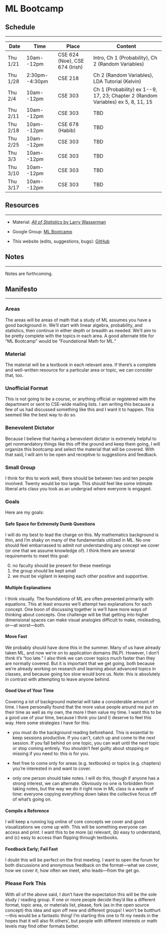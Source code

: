 # ML Bootcamp


## Schedule

---

Date      | Time           | Place                          | Content
---       | ---            | ---                            | ---
Thu 1/21  | 10am--12pm     | CSE 624 (Noe), CSE 674 (Irish) | Intro, Ch 1 (Probability), Ch 2 (Random Variables)
Thu 1/28  | 2:30pm--4:30pm | CSE 218                        | Ch 2 (Random Variables), LDA Tutorial (Kelvin)
Thu 2/4   | 10am--12pm     | CSE 303                        | Ch 1 (Probability) ex 1--9, 17, 23; Chapter 2 (Random Variables) ex 5, 8, 11, 15
Thu 2/11  | 10am--12pm     | CSE 303                        | TBD
Thu 2/18  | 10am--12pm     | CSE 678 (Habib)                | TBD
Thu 2/25  | 10am--12pm     | CSE 303                        | TBD
Thu 3/3   | 10am--12pm     | CSE 303                        | TBD
Thu 3/10  | 10am--12pm     | CSE 303                        | TBD
Thu 3/17  | 10am--12pm     | CSE 303                        | TBD


## Resources

---

-	Material: [_All of Statistics_ by Larry Wasserman](http://www.amazon.com/All-Statistics-Statistical-Inference-Springer/dp/0387402721)

-	Google Group: [ML Bootcamp](https://groups.google.com/forum/#!forum/ml-bootcamp)

-	This website (edits, suggestions, bugs): [GitHub](https://github.com/mbforbes/mlbc)


## Notes

---

Notes are forthcoming.


## Manifesto

---

### Areas

The areas will be areas of math that a study of ML assumes you have a good
background in. We’ll start with linear algebra, probability, and statistics,
then continue in either depth or breadth as needed. We’ll aim to be pretty
complete with the topics in each area. A good alternate title for “ML Bootcamp”
would be “Foundational Math for ML.”

### Material

The material will be a textbook in each relevant area. If there’s a complete and
well-written resource for a particular area or topic, we can consider that, too.

### Unofficial Format

This is not going to be a course, or anything official or registered with the
department or sent to CSE-wide mailing lists. I am writing this because a few of
us had discussed something like this and I want it to happen. This seemed like
the best way to do so.

### Benevolent Dictator

Because I believe that having a benevolent dictator is extremely helpful to get
nonmandatory things like this off the ground and keep them going, I will
organize this bootcamp and select the material that will be covered. With that
said, I will aim to be open and receptive to suggestions and feedback.

### Small Group

I think for this to work well, there should be between two and ten people
involved. Twenty would be too large. This should feel like some intimate liberal
arts class you took as an undergrad where everyone is engaged.

### Goals
Here are my goals:

#### Safe Space for Extremely Dumb Questions

I will do my best to lead the charge on this. My mathematics background is thin,
and I’m shaky on many of the fundamentals utilized in ML. No one should feel
embarrassed to admit not understanding any concept we cover (or one that we
assume knowledge of). I think there are several requirements to meet this goal:

0.	no faculty should be present for these meetings
0.	the group should be kept small
0.	we must be vigilant in keeping each other positive and supportive.

#### Multiple Explanations

I think visually. The foundations of ML are often presented primarily with
equations. This at least ensures we’ll attempt two explanations for each
concept. One boon of discussing together is we’ll have more ways of thinking
about concepts. One challenge will be that getting into higher dimensional
spaces can make visual analogies difficult to make, misleading, or—at
worst—both.

#### Move Fast

We probably should have done this in the summer. Many of us have already taken
ML, and now we’re on to application domains (NLP). However, I don’t think it’s
“too late.” I also think we can cover topics much faster than they are normally
covered. But it is important that we get going, both because we’re already
working on research and learning about advanced topics in classes, and because
going too slow would bore us. Note: this is absolutely in contrast with
attempting to leave anyone behind.

#### Good Use of Your Time

Covering a lot of background material will take a considerable amount of time. I
have personally found that the more value people around me put on their time as
well as my own, the more I then value my time. I want this to be a good use of
your time, because I think you (and I) deserve to feel this way. Here some
strategies I have for this:

-	you must do the background reading beforehand. This is essential to keep
	sessions productive. If you can’t, catch up and come to the next session.
	If you fall behind on one topic, you can wait until the next topic or stop
	coming entirely. You shouldn’t feel guilty about stopping or missing if you
	need to: this is for you.

-	feel free to come only for areas (e.g. textbooks) or topics (e.g. chapters)
	you’re interested in and want to cover.

-	only one person should take notes. I will do this, though if anyone has a
	strong interest, we can alternate. Obviously no one is forbidden from
	taking notes, but the way we do it right now in ML class is a waste of
	time: everyone copying everything down takes the collective focus off of
	what’s going on.

#### Compile a Reference

I will keep a running log online of core concepts we cover and good
visualizations we come up with. This will be something everyone can access and
print. I want this to be more (a) relevant, (b) easy to understand, and (c) easy
to access than flipping through textbooks.

#### Feedback Early; Fail Fast

I doubt this will be perfect on the first meeting. I want to open the forum for
both discussions and anonymous feedback on the format—what we cover, how we
cover it, how often we meet, who leads—from the get go.

### Please Fork This

With all of the above said, I don’t have the expectation this will be the sole
study / reading group. If one or more people decide they’d like a different
format, topic area, or materials list, please, fork (as in the open source
concept) this idea and spin off new and different groups! I won’t be
butthurt—this would be a fantastic thing! I’m starting this one to fit my needs
in the hopes that it will also fit others’, but people with different interests
or math levels may find other formats better.
